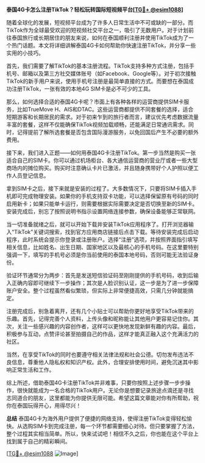 **泰国4G卡怎么注册TikTok？轻松玩转国际短视频平台[[TG💪+ @esim1088](https://t.me/s/esim1088)]**

随着全球化的发展，短视频平台成为了许多人日常生活中不可或缺的一部分。而TikTok作为全球最受欢迎的短视频社交平台之一，吸引了无数用户。对于计划前往泰国旅行或长期居住的朋友来说，如何在泰国顺利注册并使用TikTok成为了一个热门话题。本文将详细讲解泰国4G卡如何帮助你快速注册TikTok，并分享一些实用的小技巧。

首先，我们需要了解TikTok的基本注册流程。TikTok支持多种方式注册，包括手机号、邮箱以及第三方社交媒体账号（如Facebook、Google等）。对于初次接触TikTok的新手用户来说，使用手机号注册是最简单直接的方式。而要想在泰国成功注册TikTok，一张有效的本地4G SIM卡是必不可少的工具。

那么，如何选择合适的泰国4G卡呢？市面上有各种各样的运营商提供SIM卡服务，比如TrueMove H、AIS和DTAC。这些运营商都提供不同套餐的选择，适合短期游客和长期居民的需求。对于初来乍到的旅行者而言，建议优先考虑数据流量丰富的套餐，这样不仅能确保TikTok视频加载顺畅，还能满足日常通讯需求。同时，记得提前了解所选套餐是否包含国际漫游服务，以免回国后产生不必要的额外费用。

接下来，我们进入正题——如何用泰国4G卡注册TikTok。第一步当然是购买一张适合自己的SIM卡。你可以通过机场柜台、各大通信运营商的营业厅或者一些大型商场内的摊位购买。购买时注意确认卡片已激活，并且随身携带好个人护照以便工作人员登记信息。

拿到SIM卡之后，接下来就是安装的过程了。大多数情况下，只要将SIM卡插入手机即可完成物理安装。如果你的手机支持双卡功能，可以选择保留原有号码的同时启用新卡；如果只能单卡运行，则需要根据实际需要决定是否切换至新的SIM卡。安装完成后，别忘了按照说明书指示设置网络连接参数，确保设备能够正常联网。

当一切准备就绪之后，就可以开始下载并安装TikTok应用程序了。打开浏览器输入“TikTok”关键词搜索，找到官方应用商店链接后点击下载。等待安装完成后启动程序，此时系统会提示你登录或注册账户。选择“注册”选项，并按照界面指引填写相关信息，比如姓名、出生日期、国家地区以及最核心的手机号码。在这里要特别强调一下，填写的手机号必须是你当前使用的泰国本地号码，否则可能无法验证身份。

验证环节通常分为两步：首先是发送短信验证码至刚刚提供的手机号码，收到后输入正确内容即可继续下一步操作；其次是人脸识别认证，这一步是为了进一步保障账户安全。整个过程虽然看似繁琐，但实际上非常便捷高效，只需几分钟就能搞定。

注册完成后，别急着离开，还有几个小贴士可以帮助你更好地享受TikTok带来的乐趣。首先，记得完善个人资料，上传头像和昵称能让其他用户更容易记住你。其次，关注一些感兴趣的内容创作者，这样可以更快地发现新鲜有趣的内容。最后，积极参与互动，点赞评论甚至拍摄自己的作品，这样才能真正融入这个充满活力的社区。

当然，在享受TikTok的同时也要遵守相关法律法规和社会公德。切勿发布违法不良信息，尊重他人隐私权和知识产权。此外，合理安排使用时间，避免沉迷其中影响正常生活和工作。

综上所述，借助泰国4G卡注册TikTok并非难事，只要你按照上述步骤一步步操作，很快就能成为一名合格的TikTok用户。无论你是想要记录旅途点滴还是寻找志同道合的朋友，这里都能为你提供无限可能。希望这篇文章能对你有所帮助，祝你在泰国玩得开心，用得尽兴！

**总结**
泰国4G卡为海外用户提供了便捷的网络支持，使得注册TikTok变得轻松愉快。从选购SIM卡到完成注册，每一个环节都需要细心对待。但只要掌握了方法，整个过程其实相当简单。所以，快来试试吧！相信不久之后，你也能在这个平台上找到属于自己的精彩瞬间。

[[TG💪+ @esim1088](https://t.me/s/esim1088) ![Image](https://i.postimg.cc/4NQfJmqS/Snipaste-2025-05-13-00-14-12.png)]